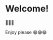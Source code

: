 # Welcome! <!-- {docsify-ignore} -->
:wave::wave::wave:

Enjoy please :grin::grin::grin:

[](_sidebar.md ':include')